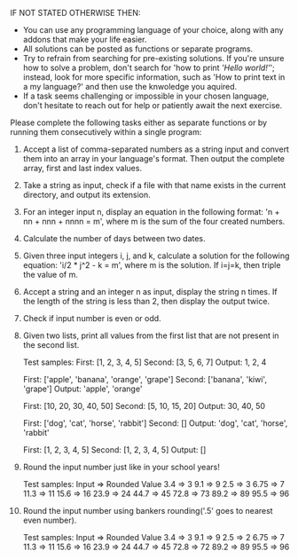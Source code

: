 IF NOT STATED OTHERWISE THEN:
- You can use any programming language of your choice, along with any addons that make your life easier.
- All solutions can be posted as functions or separate programs.
- Try to refrain from searching for pre-existing solutions. If you're unsure how to solve a problem, don't search for 'how to print *'Hello world!'*'; instead, look for more specific information, such as 'How to print text in a my language?' and then use the knwoledge you aquired. 
- If a task seems challenging or impossible in your chosen language, don't hesitate to reach out for help or patiently await the next exercise.



Please complete the following tasks either as separate functions or by running them consecutively within a single program:

1. Accept a list of comma-separated numbers as a string input and convert them into an array in your language's format. Then output the complete array, first and last index values.
2. Take a string as input, check if a file with that name exists in the current directory, and output its extension.
3. For an integer input n, display an equation in the following format: 'n + nn + nnn + nnnn = m', where m is the sum of the four created numbers.
4. Calculate the number of days between two dates.
5. Given three input integers i, j, and k, calculate a solution for the following equation: 'i/2 * j^2 - k = m', where m is the solution. If i=j=k, then triple the value of m.
6. Accept a string and an integer n as input, display the string n times. If the length of the string is less than 2, then display the output twice.
7. Check if input number is even or odd.
8. Given two lists, print all values from the first list that are not present in the second list.
    
    Test samples:
    First: [1, 2, 3, 4, 5]
    Second: [3, 5, 6, 7]
    Output: 1, 2, 4

    First: ['apple', 'banana', 'orange', 'grape']
    Second: ['banana', 'kiwi', 'grape']
    Output: 'apple', 'orange'

    First: [10, 20, 30, 40, 50]
    Second: [5, 10, 15, 20]
    Output: 30, 40, 50

    First: ['dog', 'cat', 'horse', 'rabbit']
    Second: []
    Output: 'dog', 'cat', 'horse', 'rabbit'

    First: [1, 2, 3, 4, 5]
    Second: [1, 2, 3, 4, 5]
    Output: []

9. Round the input number just like in your school years!
    
    Test samples:
    Input   => Rounded Value
    3.4     => 3
    9.1     => 9
    2.5     => 3
    6.75    => 7
    11.3    => 11
    15.6    => 16
    23.9    => 24
    44.7    => 45
    72.8    => 73
    89.2    => 89
    95.5    => 96
    
10. Round the input number using bankers rounding('.5' goes to nearest even number).

    Test samples:
    Input    => Rounded Value
    3.4      => 3
    9.1      => 9
    2.5      => 2
    6.75     => 7
    11.3     => 11
    15.6     => 16
    23.9     => 24
    44.7     => 45
    72.8     => 72
    89.2     => 89
    95.5     => 96